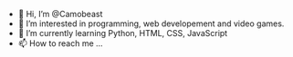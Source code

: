 - 👋 Hi, I’m @Camobeast
- 👀 I’m interested in programming, web developement and video games.
- 🌱 I’m currently learning Python, HTML, CSS, JavaScript
- 📫 How to reach me ...

<!---
Camobeast/Camobeast is a ✨ special ✨ repository because its `README.md` (this file) appears on your GitHub profile.
You can click the Preview link to take a look at your changes.
--->
